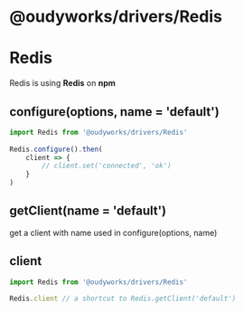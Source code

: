 # @oudyworks/drivers/Redis

# Redis
Redis is using **Redis** on **npm**

## configure(options, name = 'default')
```js
import Redis from '@oudyworks/drivers/Redis'
    
Redis.configure().then(
    client => {
        // client.set('connected', 'ok')
    }
)    
```

## getClient(name = 'default')
get a client with name used in configure(options, name)

## client
```js
import Redis from '@oudyworks/drivers/Redis'

Redis.client // a shortcut to Redis.getClient('default')  
```